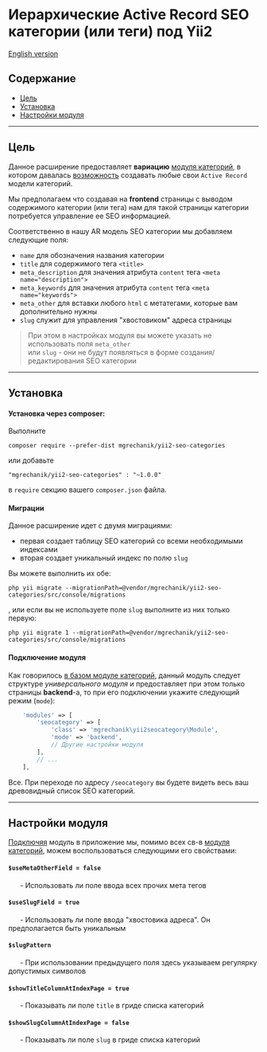 # Иерархические Active Record SEO категории (или теги) под Yii2

[English version](../README.md)

## Содержание

* [Цель](#goal)
* [Установка](#installing)
* [Настройки модуля](#settings)



---

## Цель <span id="goal"></span>

Данное расширение предоставляет **вариацию** [модуля категорий](https://github.com/mgrechanik/yii2-categories-and-tags), 
в котором давалась [возможность](https://github.com/mgrechanik/yii2-categories-and-tags/blob/master/docs/README_ru.md#custom-ar) создавать любые свои ```Active Record``` модели категорий.

Мы предполагаем что создавая на **frontend** страницы с выводом содержимого категории (или тега) нам для
такой страницы категории потребуется управление ее SEO информацией.

Соответственно в нашу AR модель SEO категории мы добавляем следующие поля:

* ```name``` для обозначения названия категории
* ```title``` для содержимого тега ```<title>```
* ```meta_description``` для значения атрибута ```content``` тега ```<meta name="description">```	
* ```meta_keywords``` для значения атрибута ```content``` тега ```<meta name="keywords">```	
* ```meta_other``` для вставки любого ```html``` с метатегами, которые вам дополнительно нужны
* ```slug``` служит для управления "хвостовиком" адреса страницы
	
> При этом в настройках модуля вы можете указать не использовать поля 	```meta_other```  
> или ```slug``` - они не будут появляться в форме создания/редактирования SEO категории

---

    
## Установка <span id="installing"></span>

#### Установка через composer:

Выполните
```
composer require --prefer-dist mgrechanik/yii2-seo-categories
```

или добавьте
```
"mgrechanik/yii2-seo-categories" : "~1.0.0"
```
в  `require` секцию вашего `composer.json` файла.

#### Миграции

Данное расширение идет с двумя миграциями:
- первая создает таблицу SEO категорий со всеми необходимыми индексами
- вторая создает уникальный индекс по полю ```slug```

Вы можете выполнить их обе:

```
php yii migrate --migrationPath=@vendor/mgrechanik/yii2-seo-categories/src/console/migrations
```

, или если вы не используете поле ```slug``` выполните из них только первую:

```
php yii migrate 1 --migrationPath=@vendor/mgrechanik/yii2-seo-categories/src/console/migrations
```

#### Подключение модуля  <span id="setup"></span>

Как говорилось [в базом модуле категорий](https://github.com/mgrechanik/yii2-categories-and-tags/blob/master/docs/README_ru.md#goal), данный модуль следует структуре *универсального модуля* и предоставляет при этом
только страницы **backend**-а, то при его подключении укажите следующий режим (```mode```):
```php
    'modules' => [
        'seocategory' => [
            'class' => 'mgrechanik\yii2seocategory\Module',
            'mode' => 'backend',
            // Другие настройки модуля
        ],
        // ...
    ],
```

Все. При переходе по адресу ```/seocategory``` вы будете видеть весь ваш древовидный список SEO категорий.

---

## Настройки модуля <span id="settings"></span>

[Подключяя](#setup) модуль в приложение мы, помимо всех св-в [модуля категорий](https://github.com/mgrechanik/yii2-categories-and-tags/blob/master/docs/README_ru.md#settings),
 можем воспользоваться следующими его свойствами:

#### ```$useMetaOtherField = false``` 
&nbsp;&nbsp;&nbsp;&nbsp;&nbsp;&nbsp;- Использовать ли поле ввода всех прочих мета тегов

#### ```$useSlugField = true``` 
&nbsp;&nbsp;&nbsp;&nbsp;&nbsp;&nbsp;- Использовать ли поле ввода "хвостовика адреса". Он предполагается быть уникальным

#### ```$slugPattern``` 
&nbsp;&nbsp;&nbsp;&nbsp;&nbsp;&nbsp;- При использовании предыдущего поля здесь указываем регулярку допустимых символов 

#### ```$showTitleColumnAtIndexPage = true```
&nbsp;&nbsp;&nbsp;&nbsp;&nbsp;&nbsp;- Показывать ли поле ```title``` в гриде списка категорий

#### ```$showSlugColumnAtIndexPage = false``` 
&nbsp;&nbsp;&nbsp;&nbsp;&nbsp;&nbsp;- Показывать ли поле ```slug``` в гриде списка категорий

